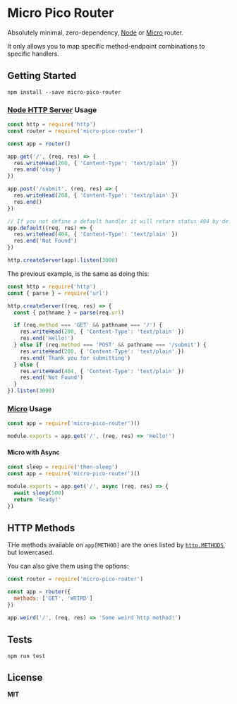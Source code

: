 # Micro Pico Router

Absolutely minimal, zero-dependency, [Node](https://nodejs.org/api/http.html) or [Micro](https://github.com/zeit/micro) router.

It only allows you to map specific method-endpoint combinations to specific handlers.

## Getting Started

```
npm install --save micro-pico-router
```

### [Node HTTP Server]() Usage

```javascript
const http = require('http')
const router = require('micro-pico-router')

const app = router()

app.get('/', (req, res) => {
  res.writeHead(200, { 'Content-Type': 'text/plain' })
  res.end('okay')
})

app.post('/submit', (req, res) => {
  res.writeHead(200, { 'Content-Type': 'text/plain' })
  res.end()
})

// If you not define a default handler it will return status 404 by default
app.default((req, res) => {
  res.writeHead(404, { 'Content-Type': 'text/plain' })
  res.end('Not Found')
})

http.createServer(app).listen(3000)
```

The previous example, is the same as doing this:

```javascript
const http = require('http')
const { parse } = require('url')

http.createServer((req, res) => {
  const { pathname } = parse(req.url)

  if (req.method === 'GET' && pathname === '/') {
    res.writeHead(200, { 'Content-Type': 'text/plain' })
    res.end('Hello!')
  } else if (req.method === 'POST' && pathname === '/submit') {
    res.writeHead(200, { 'Content-Type': 'text/plain' })
    res.end('Thank you for submitting')
  } else {
    res.writeHead(404, { 'Content-Type': 'text/plain' })
    res.end('Not Found')
  }
}).listen(3000)
```

### [Micro](https://github.com/zeit/micro) Usage

```javascript
const app = require('micro-pico-router')()

module.exports = app.get('/', (req, res) => 'Hello!')
```

#### Micro with Async

```javascript
const sleep = require('then-sleep')
const app = require('micro-pico-router')()

module.exports = app.get('/', async (req, res) => {
  await sleep(500)
  return 'Ready!'
})
```

## HTTP Methods

THe methods available on `app[METHOD]` are the ones listed by [`http.METHODS`](https://nodejs.org/api/http.html#http_http_methods), but lowercased.

You can also give them using the options:

```javascript
const router = require('micro-pico-router')

const app = router({
  methods: ['GET', 'WEIRD']
})

app.weird('/', (req, res) => 'Some weird http method!')
```

## Tests

```
npm run test
```

## License

**MIT**
